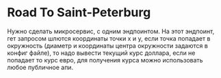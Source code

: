 # Road To Saint-Peterburg
Нужно сделать микросервис, с одним эндпоинтом. На этот эндпоинт, гет запросом шлются координаты точки х и у, если точка попадает в окружность (диаметр и координаты центра окружности задаются в конфиг файле), то надо вывести текущий курс доллара, если не попадает то курс евро, для получения курса можно использовать любое публичное апи.